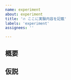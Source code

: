 ```yaml
---
name: experiment
about: experiment
title: '🔥 ここに実験内容を記載'
labels: 'experiment'
assignees: ''

---
```


## 概要

## 仮説
